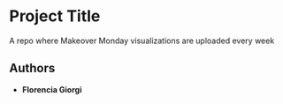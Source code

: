 # Project Title

A repo where Makeover Monday visualizations are uploaded every week

## Authors

* **Florencia Giorgi**
